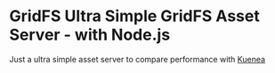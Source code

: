 # GridFS __Ultra__ Simple GridFS Asset Server - with Node.js

Just a ultra simple asset server to compare performance with [Kuenea](https://github.com/rossan/kuenea)
